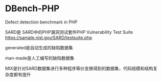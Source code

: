 # DBench-PHP
Defect detection benchmark in PHP

SARD是 SARD中的PHP漏洞测试套件PHP Vulnerability Test Suite
 https://samate.nist.gov/SARD/testsuite.php

generated是自动生成的缺陷数据集

man-made是人工编写的缺陷数据集

MIX是针对SARD数据集进行多种程序等价变换得到的数据集，代码规模和结构复杂度都有提升